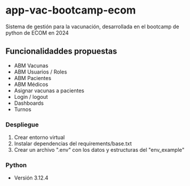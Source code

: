 # app-vac-bootcamp-ecom
Sistema de gestión para la vacunación, desarrollada en el bootcamp de python de ECOM en 2024

## Funcionalidaddes propuestas
+ ABM Vacunas
+ ABM Usuarios / Roles
+ ABM Pacientes
+ ABM Médicos
+ Asignar vacunas a pacientes
+ Login / logout
+ Dashboards
+ Turnos

### Despliegue
1. Crear entorno virtual
2. Instalar dependencias del requirements/base.txt
3. Crear un archivo ".env" con los datos y estructuras del "env_example"

### Python
- Versión 3.12.4
